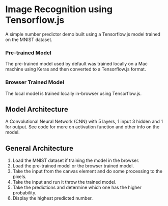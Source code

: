 # Image Recognition using Tensorflow.js
A simple number predictor demo built using a Tensorflow.js model trained on the MNIST dataset. 

### Pre-trained Model
 The pre-trained model used by default was trained locally on a Mac machine using Keras and then converted to a Tensorflow.js format.

### Browser Trained Model
The local model is trained locally in-browser using Tensorflow.js.

## Model Architecture
A Convolutional Neural Network (CNN) with 5 layers, 1 input 3 hidden and 1 for output. See code for more on activation function and other info on the model.

## General Architecture
1. Load the MNIST dataset if training the model in the browser.
1. Load the pre-trained model or the browser trained model. 
1. Take the input from the canvas element and do some processing to the pixels. 
1. Take the input and run it throw the trained model. 
1. Take the predictions and determine which one has the higher probability. 
1. Display the highest predicted number.